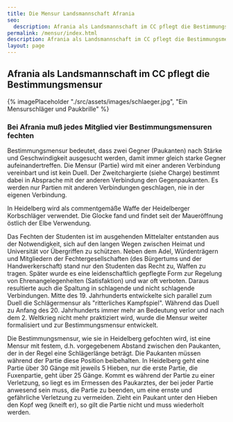 ```yaml
---
title: Die Mensur Landsmannschaft Afrania
seo:
  description: Afrania als Landsmannschaft im CC pflegt die Bestimmungsmensur
permalink: /mensur/index.html
description: Afrania als Landsmannschaft im CC pflegt die Bestimmungsmensur
layout: page
---
```


## Afrania als Landsmannschaft im CC pflegt die Bestimmungsmensur

{% imagePlaceholder "./src/assets/images/schlaeger.jpg", "Ein Mensurschläger und Paukbrille" %}

### Bei Afrania muß jedes Mitglied vier Bestimmungsmensuren fechten

Bestimmungsmensur bedeutet, dass zwei Gegner (Paukanten) nach Stärke und Geschwindigkeit ausgesucht werden, damit immer gleich starke Gegner aufeinandertreffen. Die Mensur (Partie) wird mit einer anderen Verbindung vereinbart und ist kein Duell. Der Zweitchargierte (siehe Charge) bestimmt dabei in Absprache mit der anderen Verbindung den Gegenpaukanten. Es werden nur Partien mit anderen Verbindungen geschlagen, nie in der eigenen Verbindung.

In Heidelberg wird als commentgemäße Waffe der Heidelberger Korbschläger verwendet. Die Glocke fand und findet seit der Maueröffnung östlich der Elbe Verwendung.

Das Fechten der Studenten ist im ausgehenden Mittelalter entstanden aus der Notwendigkeit, sich auf den langen Wegen zwischen Heimat und Universität vor Übergriffen zu schützen. Neben dem Adel, Würdenträgern und Mitgliedern der Fechtergesellschaften (des Bürgertums und der Handwerkerschaft) stand nur den Studenten das Recht zu, Waffen zu tragen. Später wurde es eine leidenschaftlich gepflegte Form zur Regelung von Ehrenangelegenheiten (Satisfaktion) und war oft verboten. Daraus resultierte auch die Spaltung in schlagende und nicht schlagende Verbindungen. Mitte des 19. Jahrhunderts entwickelte sich parallel zum Duell die Schlägermensur als "ritterliches Kampfspiel". Während das Duell zu Anfang des 20. Jahrhunderts immer mehr an Bedeutung verlor und nach dem 2. Weltkrieg nicht mehr praktiziert wird, wurde die Mensur weiter formalisiert und zur Bestimmungsmensur entwickelt.

Die Bestimmungsmensur, wie sie in Heidelberg gefochten wird, ist eine Mensur mit festem, d.h. vorgegebenem Abstand zwischen den Paukanten, der in der Regel eine Schlägerlänge beträgt. Die Paukanten müssen während der Partie diese Position beibehalten. In Heidelberg geht eine Partie über 30 Gänge mit jeweils 5 Hieben, nur die erste Partie, die Fuxenpartie, geht über 25 Gänge. Kommt es während der Partie zu einer Verletzung, so liegt es im Ermessen des Paukarztes, der bei jeder Partie anwesend sein muss, die Partie zu beenden, um eine ernste und gefährliche Verletzung zu vermeiden. Zieht ein Paukant unter den Hieben den Kopf weg (kneift er), so gilt die Partie nicht und muss wiederholt werden.
